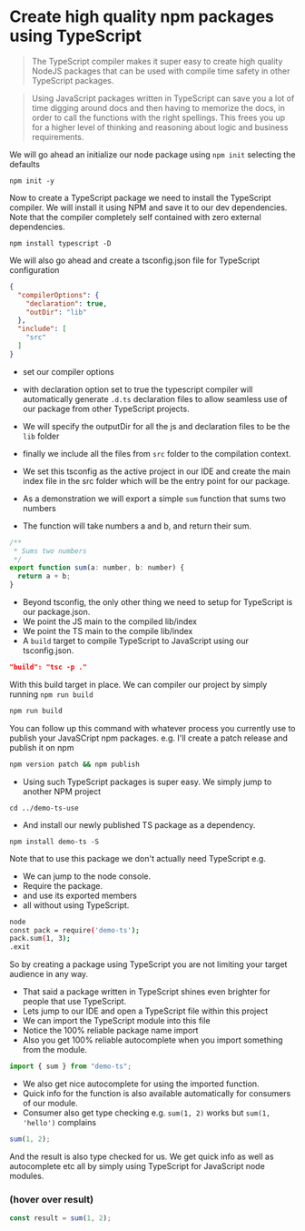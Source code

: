 # Create high quality npm packages using TypeScript
> The TypeScript compiler makes it super easy to create high quality NodeJS packages that can be used with compile time safety in other TypeScript packages.

> Using JavaScript packages written in TypeScript can save you a lot of time digging around docs and then having to memorize the docs, in order to call the functions with the right spellings. This frees you up for a higher level of thinking and reasoning about logic and business requirements.

We will go ahead an initialize our node package using `npm init` selecting the defaults

```
npm init -y
```

Now to create a TypeScript package we need to install the TypeScript compiler. We will install it using NPM and save it to our dev dependencies. Note that the compiler completely self contained with zero external dependencies.

```
npm install typescript -D
```

We will also go ahead and create a tsconfig.json file for TypeScript configuration

```json
{
  "compilerOptions": {
    "declaration": true,
    "outDir": "lib"
  },
  "include": [
    "src"
  ]
}
```
* set our compiler options
* with declaration option set to true the typescript compiler will automatically generate `.d.ts` declaration files to allow seamless use of our package from other TypeScript projects.
* We will specify the outputDir for all the js and declaration files to be the `lib` folder
* finally we include all the files from `src` folder to the compilation context.

* We set this tsconfig as the active project in our IDE and create the main index file in the src folder which will be the entry point for our package.

* As a demonstration we will export a simple `sum` function that sums two numbers
* The function will take numbers a and b, and return their sum.

```js
/**
 * Sums two numbers
 */
export function sum(a: number, b: number) {
  return a + b;
}
```

* Beyond tsconfig, the only other thing we need to setup for TypeScript is our package.json.
* We point the JS main to the compiled lib/index
* We point the TS main to the compile lib/index
* A `build` target to compile TypeScript to JavaScript using our tsconfig.json.

```json
"build": "tsc -p ."
```

With this build target in place. We can compiler our project by simply running `npm run build`

```sh
npm run build
```
You can follow up this command with whatever process you currently use to publish your JavaSCript npm packages. e.g. I'll create a patch release and publish it on npm

```sh
npm version patch && npm publish
```

* Using such TypeScript packages is super easy. We simply jump to another NPM project

```
cd ../demo-ts-use
```

* And install our newly published TS package as a dependency.

```
npm install demo-ts -S
```

Note that to use this package we don't actually need TypeScript e.g.

* We can jump to the node console.
* Require the package.
* and use its exported members
* all without using TypeScript.

```bash
node
const pack = require('demo-ts');
pack.sum(1, 3);
.exit
```

So by creating a package using TypeScript you are not limiting your target audience in any way.

* That said a package written in TypeScript shines even brighter for people that use TypeScript.
* Lets jump to our IDE and open a TypeScript file within this project
* We can import the TypeScript module into this file
* Notice the 100% reliable package name import
* Also you get 100% reliable autocomplete when you import something from the module.

```js
import { sum } from "demo-ts";
```

* We also get nice autocomplete for using the imported function.
* Quick info for the function is also available automatically for consumers of our module.
* Consumer also get type checking e.g. `sum(1, 2)` works but `sum(1, 'hello')` complains

```js
sum(1, 2);
```
And the result is also type checked for us. We get quick info as well as autocomplete etc all by simply using TypeScript for JavaScript node modules.
### **(hover over result)**

```js
const result = sum(1, 2);
```
